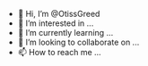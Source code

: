 - 👋 Hi, I’m @OtissGreed
- 👀 I’m interested in ...
- 🌱 I’m currently learning ...
- 💞️ I’m looking to collaborate on ...
- 📫 How to reach me ...

<!---
OtissGreed/OtissGreed is a ✨ special ✨ repository because its `README.md` (this file) appears on your GitHub profile.
You can click the Preview link to take a look at your changes.
--->
